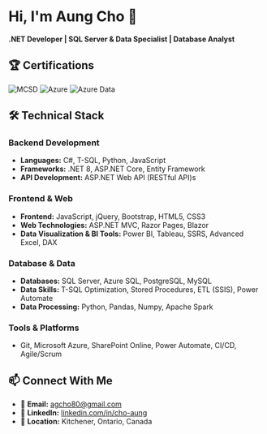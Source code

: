# Hi, I'm Aung Cho 👋

**.NET Developer | SQL Server & Data Specialist | Database Analyst**

## 🏆 Certifications
![MCSD](https://img.shields.io/badge/MCSD-Web_Applications-0078D4?logo=microsoft)
![Azure](https://img.shields.io/badge/Azure-0089D6?logo=microsoft-azure)
![Azure Data](https://img.shields.io/badge/Azure_Data-0089D6?logo=microsoft-azure)

## 🛠️ Technical Stack

### **Backend Development**
- **Languages:** C#, T-SQL, Python, JavaScript
- **Frameworks:** .NET 8, ASP.NET Core, Entity Framework
- **API Development:** ASP.NET Web API (RESTful API)s

### **Frontend & Web**
- **Frontend:** JavaScript, jQuery, Bootstrap, HTML5, CSS3
- **Web Technologies:** ASP.NET MVC, Razor Pages, Blazor
- **Data Visualization & BI Tools:** Power BI, Tableau, SSRS, Advanced Excel, DAX

### **Database & Data**
- **Databases:** SQL Server, Azure SQL, PostgreSQL, MySQL
- **Data Skills:** T-SQL Optimization, Stored Procedures, ETL (SSIS), Power Automate
- **Data Processing:** Python, Pandas, Numpy, Apache Spark

### **Tools & Platforms**
- Git, Microsoft Azure, SharePoint Online, Power Automate, CI/CD, Agile/Scrum

## 📫 Connect With Me
- 📧 **Email:** agcho80@gmail.com
- 💼 **LinkedIn:** [linkedin.com/in/cho-aung](https://linkedin.com/in/cho-aung)
- 🏢 **Location:** Kitchener, Ontario, Canada



<!--
**AgCho/AgCho** is a ✨ _special_ ✨ repository because its `README.md` (this file) appears on your GitHub profile.

Here are some ideas to get you started:

- 🔭 I’m currently working on ...
- 🌱 I’m currently learning ...
- 👯 I’m looking to collaborate on ...
- 🤔 I’m looking for help with ...
- 💬 Ask me about ...
- 📫 How to reach me: ...
- 😄 Pronouns: ...
- ⚡ Fun fact: ...
-->
